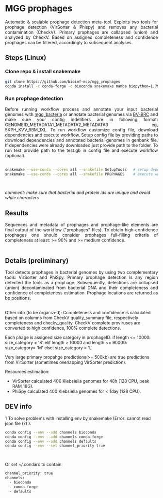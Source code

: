# __MGG prophages__

<div align="justify">
Automatic & scalable prophage detection meta-tool. Exploits two tools for prophage detection (VirSorter & Phispy) and removes any bacterial contamination (CheckV). Primary prophages are collapsed (union) and analyzed by CheckV. Based on assigned completeness and confidence prophages can be filtered, accordingly to subsequent analyses.
</div>

## __Steps__ (Linux)

### Clone repo & install snakemake

```sh
git clone https://github.com/bioinf-mcb/mgg_prophages
conda install -c conda-forge -c bioconda snakemake mamba biopython=1.79 pathlib=1.0.1 pandas datetime
```

### Run prophage detection

<div align="justify">
Before running workflow process and annotate your input bacterial genomes with <a href="https://github.com/bioinf-mcb/mgg_bacteria">mgg_bacteria</a> or annotate bacterial genomes via <a href="https://www.bv-brc.org">BV-BRC</a> and make sure your contig indetifiers are in following format: GENOMEID_METADATA1_METADATA2_METADATA3 eg, 5KPH_KVV_9BM_1XL. To run workflow customize config file, download dependencies and execute workflow. Setup config file by providing paths to download dependencies and annotated bacterial genomes in genbank file. If dependencies were already downloaded just provide path to the folder. To run test provide path to the test.gb in config file and execute workflow (optional). <br><br>

```sh
snakemake --use-conda --cores all --snakefile SetupTools   # setup dependencies
snakemake --use-conda --cores all --snakefile PROPHAGES    # execute workflow
```

</div> <br>

*comment: make sure that bacterial and protein ids are unique and avoid white characters*


## Results

<div align="justify">
Sequences and metadata of prophages and prophage-like elements are final output of the workflow ("prophages" files).
To obtain high-confidence prophages one should consider prophages full-filling criteria of completeness at least:  >= 90% and >= medium confidence.
</div> <br>


## __Details__ (preliminary)

<div align="justify">
Tool detects prophages in bacterial genomes by using two complementary tools: VirSorter and PhiSpy. Primary prophage detection is any region detected the tools as a prophage. Subsequently, detections are collapsed (union) decontaminated from bacterial DNA and their completeness and confidence of completeness estimation. Prophage locations are returned as bp positions.
</div><br>

Other info (to be organized):
Completeness and confidence is calculated based on columns from CheckV quality_summary file, respectively completeness and checkv_quality. CheckV complete proviruses are converted to high confidence, 100% complete detections.

Each phage is assigned size category in prophageID:
if length <= 10000: size_category = 'S'
elif length > 10000 and length <= 90000: size_category= 'M'
else: size_category = 'L'

Very large primary propahge predictions(>= 500kb) are true predictions from VirSorter (sometimes overlapping VirSorter prediction).

Resources estimation:
- VirSorter calculated 400 Klebsiella genomes for 48h (128 CPU, peak RAM 18G).
- PhiSpy calculated 400 Klebsiella genomes for < 1day (128 CPU).


## __DEV info__


1 To solve problems with installing env by snakemake (Error: cannot read json file (?) ).

```sh
conda config --env --add channels bioconda
conda config --env --add channels conda-forge
conda config --env --add channels defaults
conda config --env --set channel_priority true
```
<br>

Or set ~/.condarc to contain: <br>

```sh
channel_priority: true
channels:
  - bioconda
  - conda-forge
  - defaults
```
